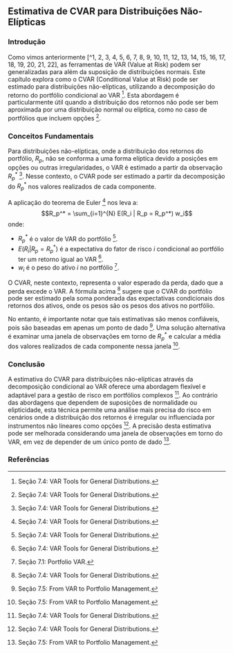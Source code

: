 ## Estimativa de CVAR para Distribuições Não-Elípticas

### Introdução
Como vimos anteriormente [^1, 2, 3, 4, 5, 6, 7, 8, 9, 10, 11, 12, 13, 14, 15, 16, 17, 18, 19, 20, 21, 22], as ferramentas de VAR (Value at Risk) podem ser generalizadas para além da suposição de distribuições normais. Este capítulo explora como o CVAR (Conditional Value at Risk) pode ser estimado para distribuições não-elípticas, utilizando a decomposição do retorno do portfólio condicional ao VAR [^22]. Esta abordagem é particularmente útil quando a distribuição dos retornos não pode ser bem aproximada por uma distribuição normal ou elíptica, como no caso de portfólios que incluem opções [^22].

### Conceitos Fundamentais
Para distribuições não-elípticas, onde a distribuição dos retornos do portfólio, $R_p$, não se conforma a uma forma elíptica devido a posições em opções ou outras irregularidades, o VAR é estimado a partir da observação $R_p^*$ [^22].  Nesse contexto, o CVAR pode ser estimado a partir da decomposição do $R_p^*$ nos valores realizados de cada componente.

A aplicação do teorema de Euler [^22] nos leva a:
$$R_p^* = \sum_{i=1}^{N} E(R_i | R_p = R_p^*) w_i$$
onde:
*   $R_p^*$ é o valor de VAR do portfólio [^22].
*   $E(R_i | R_p = R_p^*)$ é a expectativa do fator de risco $i$ condicional ao portfólio ter um retorno igual ao VAR [^22].
*   $w_i$ é o peso do ativo $i$ no portfólio [^2].

O CVAR, neste contexto, representa o valor esperado da perda, dado que a perda excede o VAR. A fórmula acima [^22] sugere que o CVAR do portfólio pode ser estimado pela soma ponderada das expectativas condicionais dos retornos dos ativos, onde os pesos são os pesos dos ativos no portfólio.

No entanto, é importante notar que tais estimativas são menos confiáveis, pois são baseadas em apenas um ponto de dado [^23]. Uma solução alternativa é examinar uma janela de observações em torno de $R_p^*$ e calcular a média dos valores realizados de cada componente nessa janela [^23].

### Conclusão
A estimativa do CVAR para distribuições não-elípticas através da decomposição condicional ao VAR oferece uma abordagem flexível e adaptável para a gestão de risco em portfólios complexos [^22]. Ao contrário das abordagens que dependem de suposições de normalidade ou elipticidade, esta técnica permite uma análise mais precisa do risco em cenários onde a distribuição dos retornos é irregular ou influenciada por instrumentos não lineares como opções [^22]. A precisão desta estimativa pode ser melhorada considerando uma janela de observações em torno do VAR, em vez de depender de um único ponto de dado [^23].

### Referências
[^1]: Capítulo 7: Portfolio Risk: Analytical Methods.
[^2]: Seção 7.1: Portfolio VAR.
[^3]: Seção 7.2: VAR Tools.
[^4]: Seção 7.2.1: Marginal VAR.
[^5]: Seção 7.2.2: Incremental VAR.
[^6]: Seção 7.2.3: Component VAR.
[^7]: Seção 7.2.4: Summary.
[^8]: Seção 7.3: Examples.
[^9]: Seção 7.3.1: A Global Portfolio Equity Report.
[^10]: Seção 7.3.2: Barings: An Example in Risks.
[^11]: Tabela 7-1: VAR Decomposition for Sample Portfolio.
[^12]: Tabela 7-2: Global Equity Portfolio Report.
[^13]: Tabela 7-3: Barings' Risks.
[^14]: Box 7-1: Barings' Risk Mismanagement.
[^15]: Equação (7.1).
[^16]: Equação (7.2).
[^17]: Equação (7.3).
[^18]: Equação (7.4).
[^19]: Equação (7.5).
[^20]: Equação (7.6).
[^21]: Equação (7.7).
[^22]: Seção 7.4: VAR Tools for General Distributions.
[^23]: Seção 7.5: From VAR to Portfolio Management.

<!-- END -->